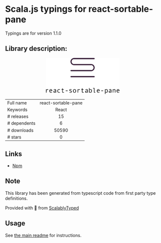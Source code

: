 
# Scala.js typings for react-sortable-pane

Typings are for version 1.1.0

## Library description:
<p align="center"><img src ="https://github.com/bokuweb/react-sortable-pane/blob/master/logo.png?raw=true" /></p>

|                    |                 |
| ------------------ | :-------------: |
| Full name          | react-sortable-pane |
| Keywords           | React |
| # releases         | 15 |
| # dependents       | 6 |
| # downloads        | 50590 |
| # stars            | 0 |

## Links
- [Npm](https://www.npmjs.com/package/react-sortable-pane)
    


## Note
This library has been generated from typescript code from first party type definitions.

Provided with :purple_heart: from [ScalablyTyped](https://github.com/oyvindberg/ScalablyTyped)

## Usage
See [the main readme](../../readme.md) for instructions.


